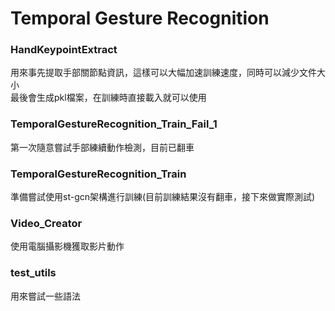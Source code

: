 # Temporal Gesture Recognition

### HandKeypointExtract
用來事先提取手部關節點資訊，這樣可以大幅加速訓練速度，同時可以減少文件大小\
最後會生成pkl檔案，在訓練時直接載入就可以使用


### TemporalGestureRecognition_Train_Fail_1
第一次隨意嘗試手部練續動作檢測，目前已翻車


### TemporalGestureRecognition_Train
準備嘗試使用st-gcn架構進行訓練(目前訓練結果沒有翻車，接下來做實際測試)


### Video_Creator
使用電腦攝影機獲取影片動作


### test_utils
用來嘗試一些語法
